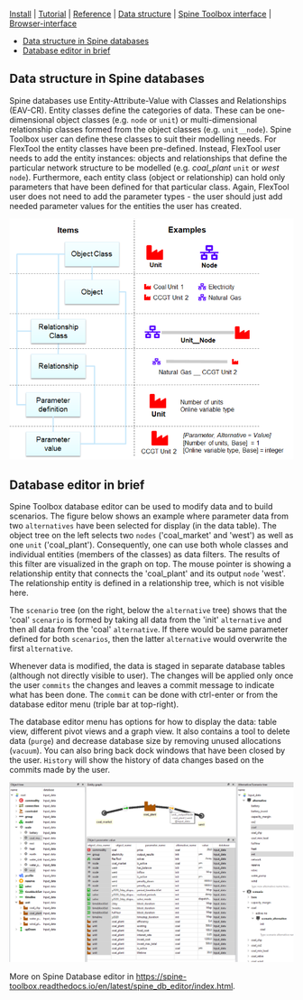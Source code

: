 [Install](https://github.com/irena-flextool/flextool/tree/master#irena-flextool) | [Tutorial](https://irena-flextool.github.io/flextool) | [Reference](https://irena-flextool.github.io/flextool/reference) | [Data structure](https://irena-flextool.github.io/flextool/spine_database) | [Spine Toolbox interface](https://irena-flextool.github.io/flextool/spine_toolbox) | [Browser-interface](https://irena-flextool.github.io/flextool/browser_interface)

- [Data structure in Spine databases](#data-structure-in-spine-databases)
- [Database editor in brief](#database-editor-in-brief)

## Data structure in Spine databases

Spine databases use Entity-Attribute-Value with Classes and Relationships (EAV-CR). Entity classes define the categories of data. These can be one-dimensional object classes (e.g. `node` or `unit`) or multi-dimensional relationship classes formed from the object classes (e.g. `unit__node`). Spine Toolbox user can define these classes to suit their modelling needs. For FlexTool the entity classes have been pre-defined. Instead, FlexTool user needs to add the entity instances: objects and relationships that define the particular network structure to be modelled (e.g. *coal_plant* `unit` or *west* `node`). Furthermore, each entity class (object or relationship) can hold only parameters that have been defined for that particular class. Again, FlexTool user does not need to add the parameter types - the user should just add needed parameter values for the entities the user has created.

![EAV data structure](./EAV_CR.png)

## Database editor in brief

Spine Toolbox database editor can be used to modify data and to build scenarios. 
The figure below shows an example where parameter data from two `alternatives` 
have been selected for display (in the data table). The object tree on the left 
selects two `nodes` ('coal_market' and 'west') as well as one `unit` ('coal_plant'). 
Consequently, one can use both whole classes and individual entities (members of the classes) as data filters.
The results of this filter are visualized in the graph on top. The mouse pointer is showing a relationship 
entity that connects the 'coal_plant' and its output `node` 'west'. The relationship 
entity is defined in a relationship tree, which is not visible here.

The `scenario` tree (on the right, below the `alternative` tree) shows that 
the 'coal' `scenario` is formed by taking all data from the 'init' `alternative` 
and then all data from the 'coal' `alternative`. If there would be same parameter 
defined for both `scenarios`, then the latter `alternative` would overwrite 
the first `alternative`.

Whenever data is modified, the data is staged in separate database tables (although not directly visible to user). The changes will be applied only once the user `commits` the changes and leaves a commit message to indicate what has been done. The `commit` can be done with ctrl-enter or from the database editor menu (triple bar at top-right).

The database editor menu has options for how to display the data: table view, different pivot views and a graph view. It also contains a tool to delete data (`purge`) and decrease database size by removing unused allocations (`vacuum`). You can also bring back dock windows that have been closed by the user. `History` will show the history of data changes based on the commits made by the user.

![Database editor](./database_editor.png)

More on Spine Database editor in https://spine-toolbox.readthedocs.io/en/latest/spine_db_editor/index.html.
